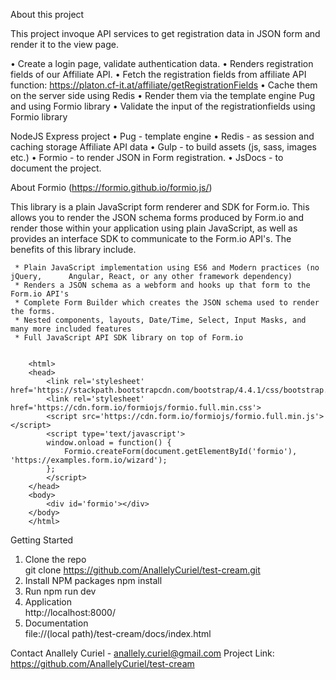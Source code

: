 About this project

This project invoque API services to get registration data in JSON form and render it to the view page.

• Create a login page, validate authentication data.
• Renders registration fields of our Affiliate API. 
• Fetch the registration fields from affiliate API function: https://platon.cf-it.at/affiliate/getRegistrationFields
• Cache them on the server side using Redis
• Render them via the template engine Pug and using Formio library
• Validate the input of the registrationfields using Formio library

NodeJS Express project 
• Pug    - template engine 
• Redis  - as session and caching storage Affiliate API data
• Gulp   - to build assets (js, sass, images etc.)
• Formio - to render JSON in Form registration.
• JsDocs - to document the project.

About Formio (https://formio.github.io/formio.js/) 

This library is a plain JavaScript form renderer and SDK for Form.io. This allows you to render the JSON schema forms produced by Form.io and render those within your application using plain JavaScript, as well as provides an interface SDK to communicate to the Form.io API's. The benefits of this library include.

     * Plain JavaScript implementation using ES6 and Modern practices (no jQuery,      Angular, React, or any other framework dependency)
     * Renders a JSON schema as a webform and hooks up that form to the Form.io API's
     * Complete Form Builder which creates the JSON schema used to render the forms.
     * Nested components, layouts, Date/Time, Select, Input Masks, and many more included features
     * Full JavaScript API SDK library on top of Form.io


        <html>
        <head>
            <link rel='stylesheet' href='https://stackpath.bootstrapcdn.com/bootstrap/4.4.1/css/bootstrap.min.css'>
            <link rel='stylesheet' href='https://cdn.form.io/formiojs/formio.full.min.css'>
            <script src='https://cdn.form.io/formiojs/formio.full.min.js'></script>
            <script type='text/javascript'>
            window.onload = function() {
                Formio.createForm(document.getElementById('formio'), 'https://examples.form.io/wizard');
            };
            </script>
        </head>
        <body>
            <div id='formio'></div>
        </body>
        </html>

Getting Started

1.	Clone the repo      
  	git clone https://github.com/AnallelyCuriel/test-cream.git
2.	Install NPM packages 
  	npm install
3. 	Run
   	npm run dev
4. 	Application          
	http://localhost:8000/
5.	Documentation        
  	file://(local path)/test-cream/docs/index.html


Contact
Anallely Curiel  - anallely.curiel@gmail.com
Project Link: https://github.com/AnallelyCuriel/test-cream


